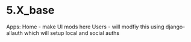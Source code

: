 # 5.X_base

Apps:
	Home - make UI mods here
	Users - will modfiy this using django-allauth which will setup local and social auths


